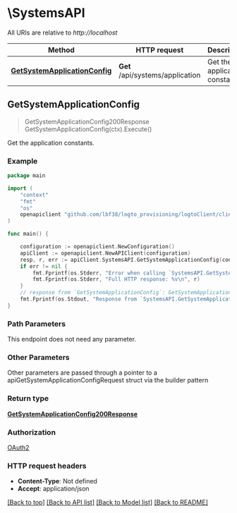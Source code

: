 # \SystemsAPI

All URIs are relative to *http://localhost*

Method | HTTP request | Description
------------- | ------------- | -------------
[**GetSystemApplicationConfig**](SystemsAPI.md#GetSystemApplicationConfig) | **Get** /api/systems/application | Get the application constants.



## GetSystemApplicationConfig

> GetSystemApplicationConfig200Response GetSystemApplicationConfig(ctx).Execute()

Get the application constants.



### Example

```go
package main

import (
	"context"
	"fmt"
	"os"
	openapiclient "github.com/lbf38/logto_provisioning/logtoClient/client"
)

func main() {

	configuration := openapiclient.NewConfiguration()
	apiClient := openapiclient.NewAPIClient(configuration)
	resp, r, err := apiClient.SystemsAPI.GetSystemApplicationConfig(context.Background()).Execute()
	if err != nil {
		fmt.Fprintf(os.Stderr, "Error when calling `SystemsAPI.GetSystemApplicationConfig``: %v\n", err)
		fmt.Fprintf(os.Stderr, "Full HTTP response: %v\n", r)
	}
	// response from `GetSystemApplicationConfig`: GetSystemApplicationConfig200Response
	fmt.Fprintf(os.Stdout, "Response from `SystemsAPI.GetSystemApplicationConfig`: %v\n", resp)
}
```

### Path Parameters

This endpoint does not need any parameter.

### Other Parameters

Other parameters are passed through a pointer to a apiGetSystemApplicationConfigRequest struct via the builder pattern


### Return type

[**GetSystemApplicationConfig200Response**](GetSystemApplicationConfig200Response.md)

### Authorization

[OAuth2](../README.md#OAuth2)

### HTTP request headers

- **Content-Type**: Not defined
- **Accept**: application/json

[[Back to top]](#) [[Back to API list]](../README.md#documentation-for-api-endpoints)
[[Back to Model list]](../README.md#documentation-for-models)
[[Back to README]](../README.md)

